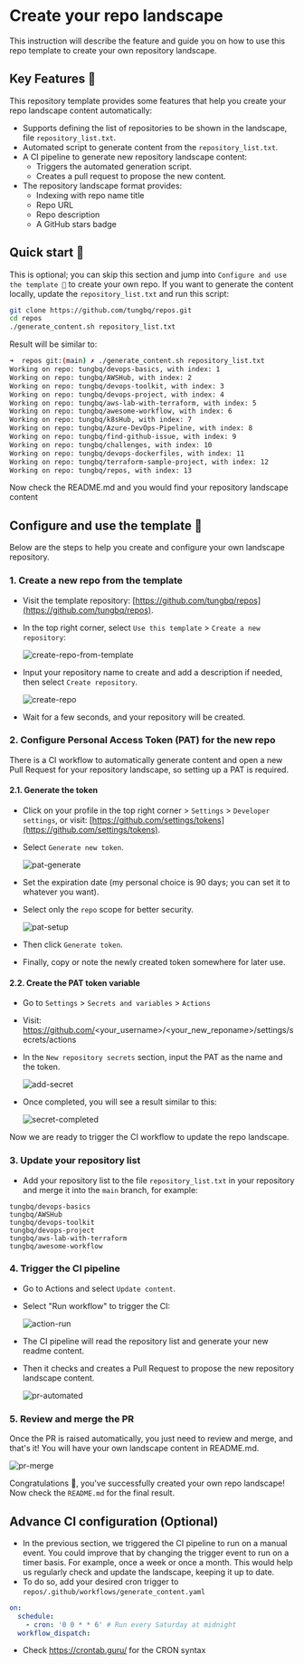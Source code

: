 # Create your repo landscape

This instruction will describe the feature and guide you on how to use this repo template to create your own repository landscape.

## Key Features 🚀

This repository template provides some features that help you create your repo landscape content automatically:

- Supports defining the list of repositories to be shown in the landscape, file `repository_list.txt`.
- Automated script to generate content from the `repository_list.txt`.
- A CI pipeline to generate new repository landscape content:
  - Triggers the automated generation script.
  - Creates a pull request to propose the new content.
- The repository landscape format provides:
  - Indexing with repo name title
  - Repo URL
  - Repo description
  - A GitHub stars badge

## Quick start 📖

This is optional; you can skip this section and jump into `Configure and use the template 📘` to create your own repo.
If you want to generate the content locally, update the `repository_list.txt` and run this script:

```bash
git clone https://github.com/tungbq/repos.git
cd repos
./generate_content.sh repository_list.txt
```

Result will be similar to:

```bash
➜  repos git:(main) ✗ ./generate_content.sh repository_list.txt
Working on repo: tungbq/devops-basics, with index: 1
Working on repo: tungbq/AWSHub, with index: 2
Working on repo: tungbq/devops-toolkit, with index: 3
Working on repo: tungbq/devops-project, with index: 4
Working on repo: tungbq/aws-lab-with-terraform, with index: 5
Working on repo: tungbq/awesome-workflow, with index: 6
Working on repo: tungbq/k8sHub, with index: 7
Working on repo: tungbq/Azure-DevOps-Pipeline, with index: 8
Working on repo: tungbq/find-github-issue, with index: 9
Working on repo: tungbq/challenges, with index: 10
Working on repo: tungbq/devops-dockerfiles, with index: 11
Working on repo: tungbq/terraform-sample-project, with index: 12
Working on repo: tungbq/repos, with index: 13
```

Now check the README.md and you would find your repository landscape content

## Configure and use the template 📘

Below are the steps to help you create and configure your own landscape repository.

### 1. Create a new repo from the template

- Visit the template repository: [https://github.com/tungbq/repos](https://github.com/tungbq/repos).
- In the top right corner, select `Use this template` > `Create a new repository`:

  ![create-repo-from-template](./assets/create-repo-from-template.png)

- Input your repository name to create and add a description if needed, then select `Create repository`.

  ![create-repo](./assets/create-repo.png)

- Wait for a few seconds, and your repository will be created.

### 2. Configure Personal Access Token (PAT) for the new repo

There is a CI workflow to automatically generate content and open a new Pull Request for your repository landscape, so setting up a PAT is required.

#### 2.1. Generate the token

- Click on your profile in the top right corner > `Settings` > `Developer settings`, or visit: [https://github.com/settings/tokens](https://github.com/settings/tokens).
- Select `Generate new token`.

  ![pat-generate](./assets/pat-generate.png)

- Set the expiration date (my personal choice is 90 days; you can set it to whatever you want).
- Select only the `repo` scope for better security.

  ![pat-setup](./assets/pat-setup.png)

- Then click `Generate token`.
- Finally, copy or note the newly created token somewhere for later use.

#### 2.2. Create the PAT token variable

- Go to `Settings` > `Secrets and variables` > `Actions`
- Visit: https://github.com/<your_username>/<your_new_reponame>/settings/secrets/actions
- In the `New repository secrets` section, input the PAT as the name and the token.

  ![add-secret](./assets/add-secret.png)

- Once completed, you will see a result similar to this:

  ![secret-completed](./assets/secret-completed.png)

Now we are ready to trigger the CI workflow to update the repo landscape.

### 3. Update your repository list

- Add your repository list to the file `repository_list.txt` in your repository and merge it into the `main` branch, for example:

```
tungbq/devops-basics
tungbq/AWSHub
tungbq/devops-toolkit
tungbq/devops-project
tungbq/aws-lab-with-terraform
tungbq/awesome-workflow
```

### 4. Trigger the CI pipeline

- Go to Actions and select `Update content`.
- Select "Run workflow" to trigger the CI:

  ![action-run](./assets/action-run.png)

- The CI pipeline will read the repository list and generate your new readme content.
- Then it checks and creates a Pull Request to propose the new repository landscape content.

  ![pr-automated](./assets/pr-automated.png)

### 5. Review and merge the PR

Once the PR is raised automatically, you just need to review and merge, and that's it! You will have your own landscape content in README.md.

![pr-merge](./assets/pr-merge.png)

Congratulations 🎉, you've successfully created your own repo landscape! Now check the `README.md` for the final result.

## Advance CI configuration (Optional)

- In the previous section, we triggered the CI pipeline to run on a manual event. You could improve that by changing the trigger event to run on a timer basis. For example, once a week or once a month. This would help us regularly check and update the landscape, keeping it up to date.
- To do so, add your desired cron trigger to `repos/.github/workflows/generate_content.yaml`

```yaml
on:
  schedule:
    - cron: '0 0 * * 6' # Run every Saturday at midnight
  workflow_dispatch:
```

- Check https://crontab.guru/ for the CRON syntax
